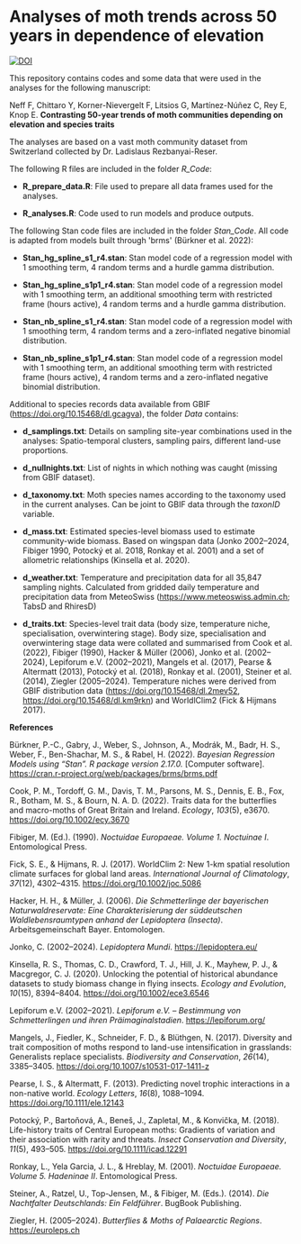 # Analyses of moth trends across 50 years in dependence of elevation

[![DOI](https://zenodo.org/badge/DOI/10.5281/zenodo.14506883.svg)](https://doi.org/10.5281/zenodo.14506883)

This repository contains codes and some data that were used in the analyses for the following manuscript:

Neff F, Chittaro Y, Korner-Nievergelt F, Litsios G, Martínez-Núñez C, Rey E, Knop E. **Contrasting 50-year trends of moth communities depending on elevation and species traits**

The analyses are based on a vast moth community dataset from Switzerland collected by Dr. Ladislaus Rezbanyai-Reser.

The following R files are included in the folder *R_Code*:

-   **R_prepare_data.R**: File used to prepare all data frames used for the analyses.

-   **R_analyses.R**: Code used to run models and produce outputs.

The following Stan code files are included in the folder *Stan_Code*. All code is adapted from models built through 'brms' (Bürkner et al. 2022):

-   **Stan_hg_spline_s1_r4.stan**: Stan model code of a regression model with 1 smoothing term, 4 random terms and a hurdle gamma distribution.

-   **Stan_hg_spline_s1p1_r4.stan**: Stan model code of a regression model with 1 smoothing term, an additional smoothing term with restricted frame (hours active), 4 random terms and a hurdle gamma distribution.

-   **Stan_nb_spline_s1_r4.stan**: Stan model code of a regression model with 1 smoothing term, 4 random terms and a zero-inflated negative binomial distribution.

-   **Stan_nb_spline_s1p1_r4.stan**: Stan model code of a regression model with 1 smoothing term, an additional smoothing term with restricted frame (hours active), 4 random terms and a zero-inflated negative binomial distribution.

Additional to species records data available from GBIF (<https://doi.org/10.15468/dl.gcagva>), the folder *Data* contains:

-   **d_samplings.txt**: Details on sampling site-year combinations used in the analyses: Spatio-temporal clusters, sampling pairs, different land-use proportions.

-   **d_nullnights.txt**: List of nights in which nothing was caught (missing from GBIF dataset).

-   **d_taxonomy.txt**: Moth species names according to the taxonomy used in the current analyses. Can be joint to GBIF data through the *taxonID* variable.

-   **d_mass.txt**: Estimated species-level biomass used to estimate community-wide biomass. Based on wingspan data (Jonko 2002–2024, Fibiger 1990, Potocký et al. 2018, Ronkay et al. 2001) and a set of allometric relationships (Kinsella et al. 2020).

-   **d_weather.txt**: Temperature and precipitation data for all 35,847 sampling nights. Calculated from gridded daily temperature and precipitation data from MeteoSwiss (<https://www.meteoswiss.admin.ch>; TabsD and RhiresD)

-   **d_traits.txt**: Species-level trait data (body size, temperature niche, specialisation, overwintering stage). Body size, specialisation and overwintering stage data were collated and summarised from Cook et al. (2022), Fibiger (1990), Hacker & Müller (2006), Jonko et al. (2002–2024), Lepiforum e.V. (2002–2021), Mangels et al. (2017), Pearse & Altermatt (2013), Potocký et al. (2018), Ronkay et al. (2001), Steiner et al. (2014), Ziegler (2005–2024). Temperature niches were derived from GBIF distribution data (<https://doi.org/10.15468/dl.2mev52>, <https://doi.org/10.15468/dl.km9rkn>) and WorldlClim2 (Fick & Hijmans 2017).

**References**

Bürkner, P.-C., Gabry, J., Weber, S., Johnson, A., Modrák, M., Badr, H. S., Weber, F., Ben-Shachar, M. S., & Rabel, H. (2022). *Bayesian Regression Models using “Stan”. R package version 2.17.0.* [Computer software]. <https://cran.r-project.org/web/packages/brms/brms.pdf>

Cook, P. M., Tordoff, G. M., Davis, T. M., Parsons, M. S., Dennis, E. B., Fox, R., Botham, M. S., & Bourn, N. A. D. (2022). Traits data for the butterflies and macro-moths of Great Britain and Ireland. *Ecology*, *103*(5), e3670. <https://doi.org/10.1002/ecy.3670>

Fibiger, M. (Ed.). (1990). *Noctuidae Europaeae. Volume 1. Noctuinae I*. Entomological Press.

Fick, S. E., & Hijmans, R. J. (2017). WorldClim 2: New 1-km spatial resolution climate surfaces for global land areas. *International Journal of Climatology*, *37*(12), 4302–4315. <https://doi.org/10.1002/joc.5086>

Hacker, H. H., & Müller, J. (2006). *Die Schmetterlinge der bayerischen Naturwaldreservate: Eine Charakterisierung der süddeutschen Waldlebensraumtypen anhand der Lepidoptera (Insecta)*. Arbeitsgemeinschaft Bayer. Entomologen.

Jonko, C. (2002–2024). *Lepidoptera Mundi*. <https://lepidoptera.eu/>

Kinsella, R. S., Thomas, C. D., Crawford, T. J., Hill, J. K., Mayhew, P. J., & Macgregor, C. J. (2020). Unlocking the potential of historical abundance datasets to study biomass change in flying insects. *Ecology and Evolution*, *10*(15), 8394–8404. <https://doi.org/10.1002/ece3.6546>

Lepiforum e.V. (2002–2021). *Lepiforum e.V. – Bestimmung von Schmetterlingen und ihren Präimaginalstadien*. <https://lepiforum.org/>

Mangels, J., Fiedler, K., Schneider, F. D., & Blüthgen, N. (2017). Diversity and trait composition of moths respond to land-use intensification in grasslands: Generalists replace specialists. *Biodiversity and Conservation*, *26*(14), 3385–3405. <https://doi.org/10.1007/s10531-017-1411-z>

Pearse, I. S., & Altermatt, F. (2013). Predicting novel trophic interactions in a non-native world. *Ecology Letters*, *16*(8), 1088–1094. <https://doi.org/10.1111/ele.12143>

Potocký, P., Bartoňová, A., Beneš, J., Zapletal, M., & Konvička, M. (2018). Life-history traits of Central European moths: Gradients of variation and their association with rarity and threats. *Insect Conservation and Diversity*, *11*(5), 493–505. <https://doi.org/10.1111/icad.12291>

Ronkay, L., Yela Garcia, J. L., & Hreblay, M. (2001). *Noctuidae Europaeae. Volume 5. Hadeninae II*. Entomological Press.

Steiner, A., Ratzel, U., Top-Jensen, M., & Fibiger, M. (Eds.). (2014). *Die Nachtfalter Deutschlands: Ein Feldführer*. BugBook Publishing.

Ziegler, H. (2005–2024). *Butterflies & Moths of Palaearctic Regions*. <https://euroleps.ch>
